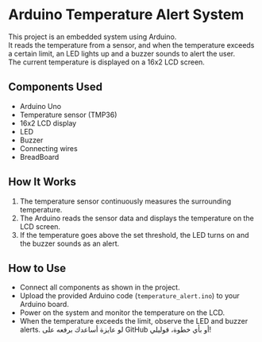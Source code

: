 # Arduino Temperature Alert System

This project is an embedded system using Arduino.  
It reads the temperature from a sensor, and when the temperature exceeds a certain limit, an LED lights up and a buzzer sounds to alert the user.  
The current temperature is displayed on a 16x2 LCD screen.

## Components Used

- Arduino Uno  
- Temperature sensor (TMP36)  
- 16x2 LCD display  
- LED  
- Buzzer  
- Connecting wires
- BreadBoard

## How It Works

1. The temperature sensor continuously measures the surrounding temperature.  
2. The Arduino reads the sensor data and displays the temperature on the LCD screen.  
3. If the temperature goes above the set threshold, the LED turns on and the buzzer sounds as an alert.

## How to Use

- Connect all components as shown in the project.  
- Upload the provided Arduino code (`temperature_alert.ino`) to your Arduino board.  
- Power on the system and monitor the temperature on the LCD.  
- When the temperature exceeds the limit, observe the LED and buzzer alerts.
لو عايزة أساعدك برفعه على GitHub أو بأي خطوة، قوليلي!
